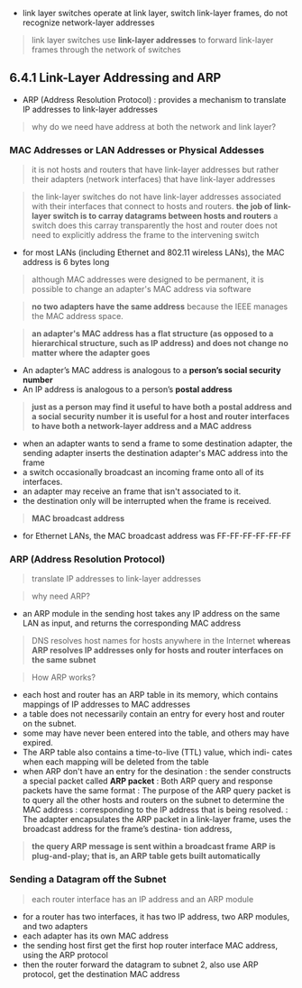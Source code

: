 - link layer switches operate at link layer, switch link-layer frames, do not recognize network-layer addresses
> link layer switches use **link-layer addresses** to forward link-layer frames through the network of switches

## 6.4.1 Link-Layer Addressing and ARP

- ARP (Address Resolution Protocol)
: provides a mechanism to translate IP addresses to link-layer addresses

> why do we need have address at both the network and link layer?

### MAC Addresses or LAN Addresses or Physical Addesses

> it is not hosts and routers that have link-layer addresses but rather their adapters (network interfaces) that have link-layer addresses

> the link-layer switches do not have link-layer addresses associated with their interfaces that connect to hosts and routers.
> **the job of link-layer switch is to carray datagrams between hosts and routers**
> a switch does this carray transparently
> the host and router does not need to explicitly address the frame to the intervening switch

- for most LANs (including Ethernet and 802.11 wireless LANs), the MAC address is 6 bytes long

> although MAC addresses were designed to be permanent, it is possible to change an adapter's MAC address via software

> **no two adapters have the same address** because the IEEE manages the MAC address space.

> **an adapter's MAC address has a flat structure (as opposed to a hierarchical structure, such as IP address)**
> **and does not change no matter where the adapter goes**

- An adapter’s MAC address is analogous to a **person’s social security number**
- An IP address is analogous to a person’s **postal address**

> **just as a person may find it useful to have both a postal address and a social security number**
> **it is useful for a host and router interfaces to have both a network-layer address and a MAC address**

- when an adapter wants to send a frame to some destination adapter, the sending adapter inserts the destination adapter's MAC address into the frame
- a switch occasionally broadcast an incoming frame onto all of its interfaces.
- an adapter may receive an frame that isn't associated to it.
- the destination only will be interrupted when the frame is received.

> **MAC broadcast address**
- for Ethernet LANs, the MAC broadcast address was FF-FF-FF-FF-FF-FF


### ARP (Address Resolution Protocol)

> translate IP addresses to link-layer addresses

> why need ARP?

- an ARP module in the sending host takes any IP address on the same LAN as input, and returns the corresponding MAC address

> DNS resolves host names for hosts anywhere in the Internet
> **whereas ARP resolves IP addresses only for hosts and router interfaces on the same subnet**

> How ARP works?
- each host and router has an ARP table in its memory, which contains mappings of IP addresses to MAC addresses
- a table does not necessarily contain an entry for every host and router on the subnet.
- some may have never been entered into the table, and others may have expired.
- The ARP table also contains a time-to-live (TTL) value, which indi- cates when each mapping will be deleted from the table
- when ARP don't have an entry for the desination
  : the sender constructs a special packet called **ARP packet**
  : Both ARP query and response packets have the same format
  : The purpose of the ARP query packet is to query all the other hosts and routers on the subnet to determine the MAC address 
  : corresponding to the IP address that is being resolved.
  : The adapter encapsulates the ARP packet in a link-layer frame, uses the broadcast address for the frame’s destina- tion address,

> **the query ARP message is sent within a broadcast frame**
> **ARP is plug-and-play; that is, an ARP table gets built automatically**

### Sending a Datagram off the Subnet

> each router interface has an IP address and an ARP module
- for a router has two interfaces, it has two IP address, two ARP modules, and two adapters
- each adapter has its own MAC address
- the sending host first get the first hop router interface MAC address, using the ARP protocol
- then the router forward the datagram to subnet 2, also use ARP protocol, get the destination MAC address
